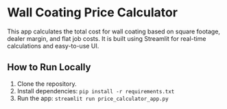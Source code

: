 
# Wall Coating Price Calculator

This app calculates the total cost for wall coating based on square footage, dealer margin, and flat job costs. 
It is built using Streamlit for real-time calculations and easy-to-use UI.

## How to Run Locally
1. Clone the repository.
2. Install dependencies: `pip install -r requirements.txt`
3. Run the app: `streamlit run price_calculator_app.py`
